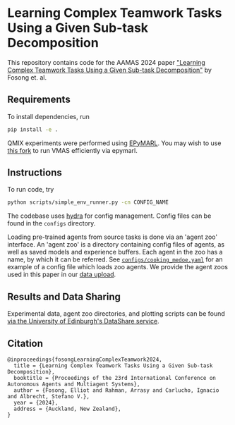 # Learning Complex Teamwork Tasks Using a Given Sub-task Decomposition

This repository contains code for the AAMAS 2024 paper ["Learning Complex Teamwork Tasks Using a Given Sub-task Decomposition"](http://arxiv.org/abs/2302.04944) by Fosong et. al.

## Requirements
To install dependencies, run
```bash
pip install -e .
```

QMIX experiments were performed using [EPyMARL](https://github.com/uoe-agents/epymarl). You may wish to use [this fork](https://github.com/efosong/epymarl/tree/vmas) to run VMAS efficiently via epymarl.

## Instructions
To run code, try
```bash
python scripts/simple_env_runner.py -cn CONFIG_NAME
```
The codebase uses [hydra](https://hydra.cc) for config management. Config files can be found in the `configs` directory.

Loading pre-trained agents from source tasks is done via an 'agent zoo' interface. An 'agent zoo' is a directory containing config files of agents, as well as saved models and experience buffers. Each agent in the zoo has a name, by which it can be referred. See [`configs/cooking_medoe.yaml`](https://github.com/uoe-agents/MEDoE/blob/main/fst/configs/cooking_medoe.yaml) for an example of a config file which loads zoo agents.  We provide the agent zoos used in this paper in our [data upload](https://doi.org/10.7488/ds/7731). 

## Results and Data Sharing
Experimental data, agent zoo directories, and plotting scripts can be found [via the University of Edinburgh's DataShare service](https://doi.org/10.7488/ds/7731).

## Citation
```
@inproceedings{fosongLearningComplexTeamwork2024,
  title = {Learning Complex Teamwork Tasks Using a Given Sub-task Decomposition},
  booktitle = {Proceedings of the 23rd International Conference on Autonomous Agents and Multiagent Systems},
  author = {Fosong, Elliot and Rahman, Arrasy and Carlucho, Ignacio and Albrecht, Stefano V.},
  year = {2024},
  address = {Auckland, New Zealand},
}
```
